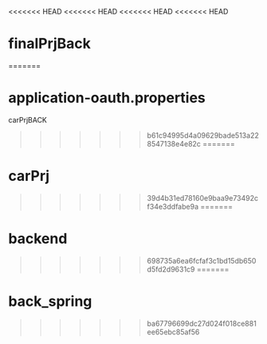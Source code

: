 <<<<<<< HEAD
<<<<<<< HEAD
<<<<<<< HEAD
<<<<<<< HEAD
# finalPrjBack
=======
# application-oauth.properties
carPrjBACK
>>>>>>> b61c94995d4a09629bade513a228547138e4e82c
=======
# carPrj
>>>>>>> 39d4b31ed78160e9baa9e73492cf34e3ddfabe9a
=======
# backend
>>>>>>> 698735a6ea6fcfaf3c1bd15db650d5fd2d9631c9
=======
# back_spring
>>>>>>> ba67796699dc27d024f018ce881ee65ebc85af56
